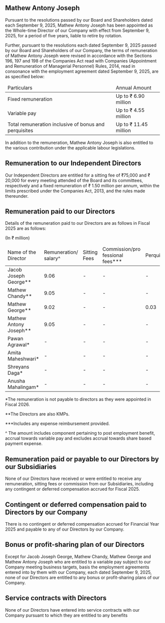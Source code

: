 ## Mathew Antony Joseph

Pursuant to the resolutions passed by our Board and Shareholders dated each September 9, 2025, Mathew Antony Joseph has been appointed as the Whole-time Director of our Company with effect from September 9, 2025, for a period of five years, liable to retire by rotation.

Further, pursuant to the resolutions each dated September 9, 2025 passed by our Board and Shareholders of our Company, the terms of remuneration of Mathew Antony Joseph were revised in accordance with the Sections 196, 197 and 198 of the Companies Act read with Companies (Appointment and Remuneration of Managerial Personnel) Rules, 2014, read in consonance with the employment agreement dated September 9, 2025, are as specified below:

<table><thead><tr><td>Particulars</td><td>Annual Amount</td></tr></thead><tbody><tr><td>Fixed remuneration</td><td>Up to ₹ 6.90 million</td></tr><tr><td>Variable pay</td><td>Up to ₹ 4.55 million</td></tr><tr><td>Total remuneration inclusive of bonus and perquisites</td><td>Up to ₹ 11.45 million</td></tr></tbody></table>

In addition to the remuneration, Mathew Antony Joseph is also entitled to the various contribution under the applicable labour legislations.

## Remuneration to our Independent Directors

Our Independent Directors are entitled for a sitting fee of ₹75,000 and ₹ 20,000 for every meeting attended of the Board and its committees, respectively and a fixed remuneration of ₹ 1.50 million per annum, within the limits prescribed under the Companies Act, 2013, and the rules made thereunder.

## Remuneration paid to our Directors

Details of the remuneration paid to our Directors are as follows in Fiscal 2025 are as follows:

(In ₹ million)

<table><thead><tr><td>Name of the Director</td><td>Remuneration/ salary^</td><td>Sitting Fees</td><td>Commission/pro fessional fees***</td><td>Perquisites</td><td>Total remuneration</td></tr></thead><tbody><tr><td>Jacob Joseph George**</td><td>9.06</td><td>-</td><td>-</td><td>-</td><td>9.06</td></tr><tr><td>Mathew Chandy**</td><td>9.05</td><td>-</td><td>-</td><td>-</td><td>9.05</td></tr><tr><td>Mathew George**</td><td>9.02</td><td>-</td><td>-</td><td>0.03</td><td>9.05</td></tr><tr><td>Mathew Antony Joseph**</td><td>9.05</td><td>-</td><td>-</td><td>-</td><td>9.05</td></tr><tr><td>Pawan Agrawal*</td><td>-</td><td>-</td><td>-</td><td>-</td><td>-</td></tr><tr><td>Amita Maheshwari*</td><td>-</td><td>-</td><td>-</td><td>-</td><td>-</td></tr><tr><td>Shreyans Daga*</td><td>-</td><td>-</td><td>-</td><td>-</td><td>-</td></tr><tr><td>Anusha Mahalingam*</td><td>-</td><td>-</td><td>-</td><td>-</td><td>-</td></tr></tbody></table>

*The remuneration is not payable to directors as they were appointed in Fiscal 2026.

**The Directors are also KMPs.

***Includes any expense reimbursement provided.

^ The amount includes component pertaining to post employment benefit, accrual towards variable pay and excludes accrual towards share based payment expense.

## Remuneration paid or payable to our Directors by our Subsidiaries

None of our Directors have received or were entitled to receive any remuneration, sitting fees or commission from our Subsidiaries, including any contingent or deferred compensation accrued for Fiscal 2025.

## Contingent or deferred compensation paid to Directors by our Company

There is no contingent or deferred compensation accrued for Financial Year 2025 and payable to any of our Directors by our Company.

## Bonus or profit-sharing plan of our Directors

Except for Jacob Joseph George, Mathew Chandy, Mathew George and Mathew Antony Joseph who are entitled to a variable pay subject to our Company meeting business targets, basis the employment agreements entered into by them with our Company, each dated September 9, 2025, none of our Directors are entitled to any bonus or profit-sharing plans of our Company.

## Service contracts with Directors

None of our Directors have entered into service contracts with our Company pursuant to which they are entitled to any benefits